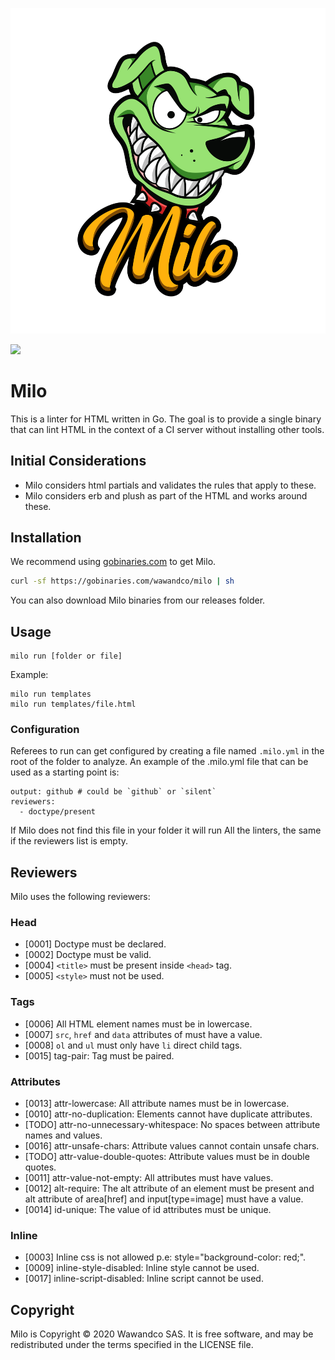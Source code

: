 ![](https://github.com/wawandco/milo/blob/master/milo-logo.png)

![](https://github.com/wawandco/milo/workflows/Test/badge.svg)
# Milo

This is a linter for HTML written in Go. The goal is to provide a single binary that can lint HTML in the context of a CI server without installing other tools.

## Initial Considerations

- Milo considers html partials and validates the rules that apply to these.
- Milo considers erb and plush as part of the HTML and works around these.

## Installation

We recommend using [gobinaries.com](gobinaries.com) to get Milo.

```sh
curl -sf https://gobinaries.com/wawandco/milo | sh
```

You can also download Milo binaries from our releases folder.

## Usage

```
milo run [folder or file]
```

Example:

```
milo run templates
milo run templates/file.html
```

### Configuration

Referees to run can get configured by creating a file named `.milo.yml` in the root of the folder to analyze. An example of the .milo.yml file that can be used as a starting point is:

```
output: github # could be `github` or `silent`
reviewers:
  - doctype/present 
```

If Milo does not find this file in your folder it will run All the linters, the same if the reviewers list is empty.

## Reviewers

Milo uses the following reviewers:

### Head

- [0001] Doctype must be declared.
- [0002] Doctype must be valid.
- [0004] `<title>` must be present inside `<head>` tag.
- [0005] `<style>` must not be used.

### Tags

- [0006] All HTML element names must be in lowercase.
- [0007] `src`, `href` and `data` attributes of must have a value.
- [0008] `ol` and `ul` must only have `li` direct child tags.
- [0015] tag-pair: Tag must be paired.

### Attributes

- [0013] attr-lowercase: All attribute names must be in lowercase.
- [0010] attr-no-duplication: Elements cannot have duplicate attributes.
- [TODO] attr-no-unnecessary-whitespace: No spaces between attribute names and values.
- [0016] attr-unsafe-chars: Attribute values cannot contain unsafe chars.
- [TODO] attr-value-double-quotes: Attribute values must be in double quotes.
- [0011] attr-value-not-empty: All attributes must have values.
- [0012] alt-require: The alt attribute of an element must be present and alt attribute of area[href] and input[type=image] must have a value.
- [0014] id-unique: The value of id attributes must be unique.

### Inline

- [0003] Inline css is not allowed p.e: style="background-color: red;".
- [0009] inline-style-disabled: Inline style cannot be used.
- [0017] inline-script-disabled: Inline script cannot be used.

## Copyright

Milo is Copyright © 2020 Wawandco SAS. It is free software, and may be redistributed under the terms specified in the LICENSE file.


